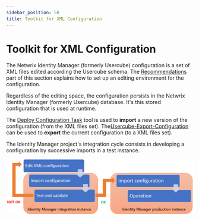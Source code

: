 ```yaml
---
sidebar_position: 50
title: Toolkit for XML Configuration
---
```


# Toolkit for XML Configuration

The Netwrix Identity Manager (formerly Usercube) configuration is a set of XML files edited according the Usercube schema. The [Recommendations](recommendations/index "Recommendations") part of this section explains how to set up an editing environment for the configuration.

Regardless of the editing space, the configuration persists in the Netwrix Identity Manager (formerly Usercube) database. It's this stored configuration that is used at runtime.

The [Deploy Configuration Task](xml-configuration/jobs/tasks/server/deployconfigurationtask/index "DeployConfigurationTask") tool is used to **import** a new version of the configuration (from the XML files set). The[Usercube-Export-Configuration](../executables/references/export-configuration/index "Usercube-Export-Configuration") can be used to **export** the current configuration (to a XML files set).

The Identity Manager project's integration cycle consists in developing a configuration by successive imports in a test instance.

![Integration cycle](../../../../../../static/images/Usercube_SaaS/Content/Resources/Images/configurationCycle.png)